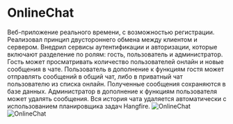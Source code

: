# OnlineChat
Веб-приложение реального времени, с возможностью регистрации. Реализовал принцип двустороннего обмена между клиентом и сервером. Внедрил сервисы аутентификации и авторизации, которые включают разделение по ролям: гость, пользователь и администратор. Гость может просматривать количество пользователей онлайн и новые сообщения в чате. Пользователь в дополнение к функциям гостя может отправлять сообщений в общий чат, либо в приватный чат пользователю из списка онлайн. Полученные сообщения сохраняются в базе данных. Администратор в дополнение к функциям пользователя может удалять сообщения. Вся история чата удаляется автоматически с использованием планировщика задач Hangfire.
![OnlineChat](https://github.com/IvanSalovProg/OnlineChat/assets/130348846/29c54496-7871-4a88-9c1a-c60dbb78dcf9)
![OnlineChat](https://github.com/IvanSalovProg/OnlineChat/assets/130348846/132a76ad-2de4-422e-8442-83da155c35b0)

